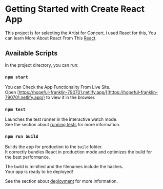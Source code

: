 # Getting Started with Create React App

This project is for selecting the Artist for Concert, i used React for this, You can learn More About React From This [React](https://reactjs.org/).

## Available Scripts

In the project directory, you can run:

### `npm start`

You can Check the App Functionality From Live Site.\
Open [https://hopeful-franklin-790701.netlify.app/](https://hopeful-franklin-790701.netlify.app/) to view it in the browser.

### `npm test`

Launches the test runner in the interactive watch mode.\
See the section about [running tests](https://facebook.github.io/create-react-app/docs/running-tests) for more information.

### `npm run build`

Builds the app for production to the `build` folder.\
It correctly bundles React in production mode and optimizes the build for the best performance.

The build is minified and the filenames include the hashes.\
Your app is ready to be deployed!

See the section about [deployment](https://facebook.github.io/create-react-app/docs/deployment) for more information.

